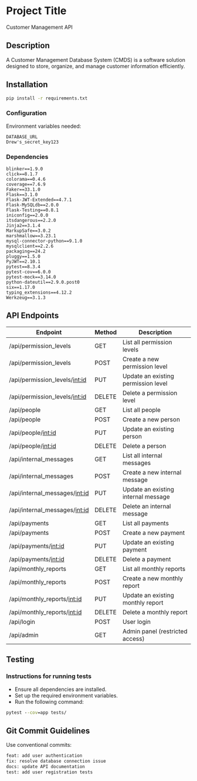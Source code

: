 # Project Title
Customer Management API

## Description
A Customer Management Database System (CMDS) is a software solution designed to store, organize, and manage customer information efficiently.

## Installation
```cmd
pip install -r requirements.txt
```

### Configuration
Environment variables needed:

```plaintext
DATABASE_URL
Drew's_secret_key123
```

### Dependencies
```
blinker==1.9.0
click==8.1.7
colorama==0.4.6
coverage==7.6.9
Faker==33.1.0
Flask==3.1.0
Flask-JWT-Extended==4.7.1
Flask-MySQLdb==2.0.0
Flask-Testing==0.8.1
iniconfig==2.0.0
itsdangerous==2.2.0
Jinja2==3.1.4
MarkupSafe==3.0.2
marshmallow==3.23.1
mysql-connector-python==9.1.0
mysqlclient==2.2.6
packaging==24.2
pluggy==1.5.0
PyJWT==2.10.1
pytest==8.3.4
pytest-cov==6.0.0
pytest-mock==3.14.0
python-dateutil==2.9.0.post0
six==1.17.0
typing_extensions==4.12.2
Werkzeug==3.1.3
```

## API Endpoints

| Endpoint                     | Method | Description                          |
|------------------------------|--------|--------------------------------------|
| /api/permission_levels       | GET    | List all permission levels           |
| /api/permission_levels       | POST   | Create a new permission level        |
| /api/permission_levels/<int:id> | PUT    | Update an existing permission level   |
| /api/permission_levels/<int:id> | DELETE | Delete a permission level            |
| /api/people                  | GET    | List all people                      |
| /api/people                  | POST   | Create a new person                  |
| /api/people/<int:id>        | PUT    | Update an existing person            |
| /api/people/<int:id>        | DELETE | Delete a person                      |
| /api/internal_messages        | GET    | List all internal messages           |
| /api/internal_messages        | POST   | Create a new internal message        |
| /api/internal_messages/<int:id> | PUT    | Update an existing internal message   |
| /api/internal_messages/<int:id> | DELETE | Delete an internal message           |
| /api/payments                | GET    | List all payments                    |
| /api/payments                | POST   | Create a new payment                 |
| /api/payments/<int:id>      | PUT    | Update an existing payment           |
| /api/payments/<int:id>      | DELETE | Delete a payment                     |
| /api/monthly_reports         | GET    | List all monthly reports             |
| /api/monthly_reports         | POST   | Create a new monthly report          |
| /api/monthly_reports/<int:id>| PUT    | Update an existing monthly report     |
| /api/monthly_reports/<int:id>| DELETE | Delete a monthly report              |
| /api/login                   | POST   | User login                           |
| /api/admin                   | GET    | Admin panel (restricted access)      |

## Testing

### Instructions for running tests
- Ensure all dependencies are installed.
- Set up the required environment variables.
- Run the following command:

```cmd
pytest --cov=app tests/
```

## Git Commit Guidelines

Use conventional commits:

```bash
feat: add user authentication
fix: resolve database connection issue
docs: update API documentation
test: add user registration tests
